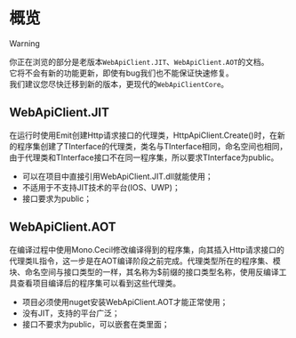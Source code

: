 ﻿# 概览

> [!warning]
> 你正在浏览的部分是老版本`WebApiClient.JIT`、`WebApiClient.AOT`的文档。  
> 它将不会有新的功能更新，即使有bug我们也不能保证快速修复。  
> 我们建议您尽快迁移到新的版本，更现代的`WebApiClientCore`。

## WebApiClient.JIT

在运行时使用Emit创建Http请求接口的代理类，HttpApiClient.Create()时，在新的程序集创建了TInterface的代理类，类名与TInterface相同，命名空间也相同，由于代理类和TInterface接口不在同一程序集，所以要求TInterface为public。

+ 可以在项目中直接引用WebApiClient.JIT.dll就能使用；
+ 不适用于不支持JIT技术的平台(IOS、UWP)；
+ 接口要求为public；

## WebApiClient.AOT

在编译过程中使用Mono.Cecil修改编译得到的程序集，向其插入Http请求接口的代理类IL指令，这一步是在AOT编译阶段之前完成。代理类型所在的程序集、模块、命名空间与接口类型的一样，其名称为$前缀的接口类型名称，使用反编译工具查看项目编译后的程序集可以看到这些代理类。

+ 项目必须使用nuget安装WebApiClient.AOT才能正常使用；
+ 没有JIT，支持的平台广泛；
+ 接口不要求为public，可以嵌套在类里面；
